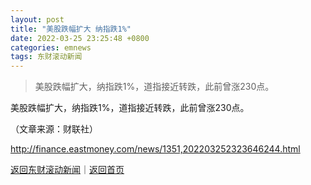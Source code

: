 ```yaml
---
layout: post
title: "美股跌幅扩大 纳指跌1%"
date: 2022-03-25 23:25:48 +0800
categories: emnews
tags: 东财滚动新闻
---
```

> 美股跌幅扩大，纳指跌1%，道指接近转跌，此前曾涨230点。

<p>美股跌幅扩大，纳指跌1%，道指接近转跌，此前曾涨230点。</p><p class="em_media">（文章来源：财联社）</p>

<http://finance.eastmoney.com/news/1351,202203252323646244.html>

[返回东财滚动新闻](//finews.withounder.com/emnews/)｜[返回首页](//finews.withounder.com/)